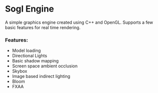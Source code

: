 # Sogl Engine

A simple graphics engine created using C++ and OpenGL. Supports a few basic features for real time rendering.

### Features:
- Model loading
- Directional Lights
- Basic shadow mapping
- Screen space ambient occlusion
- Skybox
- Image based indirect lighting
- Bloom
- FXAA
